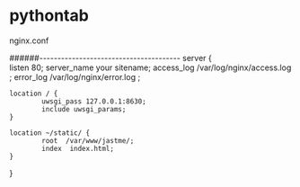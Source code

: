 # pythontab

nginx.conf

######---------------------------------------
server {  
    listen   80;
    server_name  your sitename;
    access_log /var/log/nginx/access.log ;
    error_log /var/log/nginx/error.log ;

    location / {
            uwsgi_pass 127.0.0.1:8630;
            include uwsgi_params;
    }

    location ~/static/ {
            root  /var/www/jastme/;
            index  index.html;
    }
}
